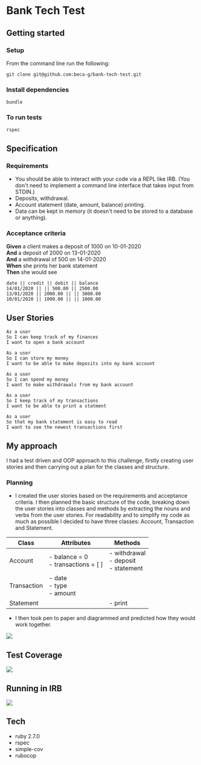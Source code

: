 # Bank Tech Test

## Getting started

### Setup 
From the command line run the following:
```
git clone git@github.com:beca-g/bank-tech-test.git
```
### Install dependencies  
```
bundle
```

### To run tests
```
rspec
```

## Specification

### Requirements

* You should be able to interact with your code via a REPL like IRB. (You don't need to implement a command line interface that takes input from STDIN.)
* Deposits, withdrawal.
* Account statement (date, amount, balance) printing.
* Data can be kept in memory (it doesn't need to be stored to a database or anything).

### Acceptance criteria

**Given** a client makes a deposit of 1000 on 10-01-2020   
**And** a deposit of 2000 on 13-01-2020    
**And** a withdrawal of 500 on 14-01-2020  
**When** she prints her bank statement  
**Then** she would see

```
date || credit || debit || balance
14/01/2020 || || 500.00 || 2500.00
13/01/2020 || 2000.00 || || 3000.00
10/01/2020 || 1000.00 || || 1000.00
```

## User Stories

```
As a user  
So I can keep track of my finances  
I want to open a bank account  
```

```
As a user  
So I can store my money  
I want to be able to make deposits into my bank account  
```

```
As a user  
So I can spend my money  
I want to make withdrawals from my bank account
```

```
As a user  
So I keep track of my transactions  
I want to be able to print a statment  
```

```
As a user  
So that my bank statement is easy to read  
I want to see the newest transactions first  
``` 

## My approach 

I had a test driven and OOP approach to this challenge, firstly creating user stories and then carrying out a plan for the classes and structure.

### Planning
* I created the user stories based on the requirements and acceptance criteria. I then planned the basic structure of the code, breaking down the user stories into classes and methods by extracting the nouns and verbs from the user stories. For readability and to simplify my code as much as possible I decided to have three classes: Account, Transaction and Statement.


| Class       | Attributes                            | Methods                                  |
|-------------|---------------------------------------|------------------------------------------|
| Account     | - balance = 0<br>- transactions = [ ] | - withdrawal<br>- deposit<br>- statement |
| Transaction | - date<br>- type<br>- amount          |                                          |
| Statement   |                                       | - print                                    |

* I then took pen to paper and diagrammed and predicted how they would work together.   

![](https://imgur.com/KElJW1V.png)

## Test Coverage

![](https://imgur.com/nWDKvRy.png)

## Running in IRB

![](https://imgur.com/REkUcBo.png)

## Tech
* ruby 2.7.0
* rspec
* simple-cov
* rubocop